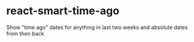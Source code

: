 react-smart-time-ago
====================

Show "time ago" dates for anything in last two weeks and absolute dates from then back
